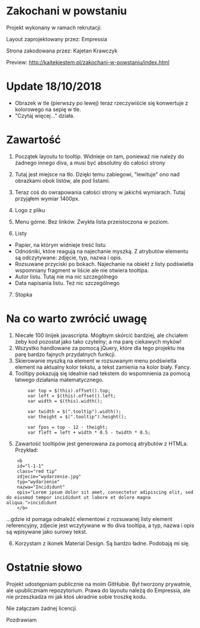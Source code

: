# Zakochani w powstaniu

Projekt wykonany w ramach rekrutacji.

Layout zaprojektowany przez: Empressia

Strona zakodowana przez: Kajetan Krawczyk

Preview: http://kajtekjestem.pl/zakochani-w-powstaniu/index.html

# Update 18/10/2018
* Obrazek w tle (pierwszy po lewej) teraz rzeczywiście się konwertuje z kolorowego na sepię w tle.
* "Czytaj więcej..." działa.


# Zawartość
1. Początek layoutu to tooltip. Widnieje on tam, ponieważ nie należy do żadnego innego diva, a musi być absolutny do całości strony

2. Tutaj jest miejsce na tło. Dzięki temu zabiegowi, "lewituje" ono nad obrazkami obok listów, ale pod listami.

3. Teraz coś do owrapowania całości strony w jakichś wymiarach. Tutaj przyjąłem wymiar 1400px.

4. Logo z pliku

5. Menu górne. Bez linków. Zwykła lista przeistoczona w poziom.

6. Listy
- Papier, na którym widnieje treść listu
- Odnośniki, które reagują na najechanie myszką. Z atrybutów elementu są odczytywane: zdjęcie, typ, nazwa i opis.
- Rozsuwane przyciski po bokach. Najechanie na obiekt z listy podświetla wspomniany fragment w liście ale nie otwiera tooltipa.
- Autor listu. Tutaj nie ma nic szczególnego
- Data napisania listu. Też nic szczególnego

7. Stopka


# Na co warto zwrócić uwagę
1. Niecałe 100 linijek javascripta. Mógłbym skórcić bardziej, ale chciałem żeby kod pozostał jako tako czytelny; a ma parę ciekawych myków!
2. Wszystko handlowane za pomocą jQuery, które dla tego projektu ma parę bardzo fajnych przydatnych funkcji.
3. Skierowanie myszką na element w rozsuwanym menu podświetla element na aktualny kolor tekstu, a tekst zamienia na kolor biały. Fancy.
4. Tooltipy pokazują się idealnie nad tekstem do wspomnienia za pomocą łatwego działania matematycznego. 
```
        var top = $(this).offset().top;
        var left = $(this).offset().left;
        var width = $(this).width();

        var twidth = $(".tooltip").width();
        var theight = $(".tooltip").height();

        var fpos = top - 12 - theight;
        var fleft = left + width * 0.5 - twidth * 0.5;
```
5. Zawartość tooltipów jest generowana za pomocą atrybutów z HTMLa. Przykład:
```
    <b
    id="l-1-1"
    class="red tip"
    zdjecie="wydarzenie.jpg"
    typ="wydarzenie"
    nazwa="Incididunt"
    opis="Lorem ipsum dolor sit amet, consectetur adipiscing elit, sed do eiusmod tempor incididunt ut labore et dolore magna aliqua.">incididunt
    </b>
```
...gdzie id pomaga odnaleźć elementowi z rozsuwanej listy element referencyjny, zdjecie jest wczytywane w tło diva tooltipa, a typ, nazwa i opis są wpisywane jako surowy tekst.

6. Korzystam z ikonek Material Design. Są bardzo ładne. Podobają mi się.


# Ostatnie słowo
Projekt udostępniam publicznie na moim GitHubie. Był tworzony prywatnie, ale upubliczniam repozytorium. Prawa do layoutu należą do Empressia, ale nie przeszkadza mi jak ktoś ukradnie sobie troszkę kodu.

Nie załączam żadnej licencji.

Pozdrawiam
